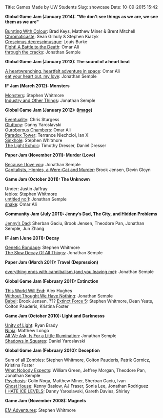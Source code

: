 Title: Games Made by UW Students
Slug: showcase
Date: 10-09-2015 15:42

**Global Game Jam (January 2014): "We don't see things as we are, we see them as we are"**

[ Bursting With Colour](http://globalgamejam.org/2014/games/bursting-colour): Brad Keys, Matthew Miner & Brent Mitchell  
[ Chromaticaste](http://globalgamejam.org/2014/games/chromaticaste): Sean Gilhuly & Stephen Kiazyk  
[ Crescimus decrescimusque](http://globalgamejam.org/2014/games/crescimus-decrescimusque): Louis Burke  
[ Fight! A Battle to the Death](http://globalgamejam.org/2014/games/project-x-0): Omar Ali  
[ through the cracks](http://globalgamejam.org/2014/games/through-cracks): Jonathan Semple

**Global Game Jam (January 2013): The sound of a heart beat**

[ A heartwrenching, heartfelt adventure in space](http://2013.globalgamejam.org/2013/heartwrenching-heartfelt-adventure-space): Omar Ali  
[ eat your heart out, my love](http://2013.globalgamejam.org/2013/eat-your-heart-out-my-love): Jonathan Semple

**IF Jam (March 2012): Monsters**

[ Monsters](http://iplayif.com/?story=http%3A//csclub.uwaterloo.ca/~uwgdc/games/Monsters.zblorb): Stephen Whitmore  
[ Industry and Other Things](http://iplayif.com/?story=http%3A//csclub.uwaterloo.ca/~uwgdc/games/Industry%20and%20Other%20Things.zblorb): Jonathan Semple

**Global Game Jam (January 2012): ([image](http://upload.wikimedia.org/wikipedia/commons/thumb/c/c8/Ouroboros-simple.svg/200px-Ouroboros-simple.svg.png))**

[ Eventuality](http://globalgamejam.org/2012/eventuality): Chris Sturgess  
[ Gluttony](http://globalgamejam.org/2012/gluttony): Danny Yaroslavski  
[ Ouroborous Chambers](http://globalgamejam.org/2012/ouroborous-chambers): Omar Ali  
[ Paradox Tower](http://globalgamejam.org/2012/paradox-tower): Terrance Niechciol, Ian X  
[ Sinkhole](http://www.stephenwhitmore.com/sinkhole/): Stephen Whitmore  
[ The Light Echoic](http://globalgamejam.org/sites/default/files/uploads/2012/6958/lightechoic_V2.swf): Timothy Dresser, Daniel Dresser

**Paper Jam (November 2011): Murder (Love)**

[Because I love you](http://cosr.wordpress.com/paper-games/because-i-love-you/): Jonathan Semple  
[Capitalists, Hippies, a Were-Cat and Murder](http://www.brwarner.net/2011/11/24/capitalists-hippies-a-were-cat-and-murder): Brook Jensen, Devin Gloyn

**Game Jam (October 2011): The Unknown**

Under: Justin Jaffray  
leblos: Stephen Whitmore  
[untitled no.1](http://cosr.wordpress.com/games/untitled-no-1/): Jonathan Semple  
[snake](http://csclub.uwaterloo.ca/~uwgdc/games/snake.zip): Omar Ali

**Community Jam (July 2011): Jenny’s Dad, The City, and Hidden Problems**

[ Jenny’s Dad](http://csclub.uwaterloo.ca/~uwgdc/games/jennysdad.swf): Sherban Gaciu, Brook Jensen, Theodore Pan, Jonathan Semple, Jun Zhang

**IF Jam (June 2011): Decay**

[ Genetic Bondage](http://iplayif.com/?story=http%3A//csclub.uwaterloo.ca/~uwgdc/games/GeneticBondage.zblorb): Stephen Whitmore  
[ The Slow Decay Of All Things](http://iplayif.com/?story=http%3A//csclub.uwaterloo.ca/~uwgdc/games/The%20Slow%20Decay%20Of%20All%20Things.zblorb): Jonathan Semple

**Paper Jam (March 2011): Travel (Depression)**

[everything ends with cannibalism (and you leaving me)](http://cosr.wordpress.com/paper-games/everything-ends-with-cannibalism-and-you-leaving-me/): Jonathan Semple

**Global Game Jam (February 2011): Extinction**

[ This World Will End](http://globalgamejam.org/2011/world-will-end): Alex Hughes  
[ Without Thought We Have Nothing](http://globalgamejam.org/2011/without-thought-we-have-nothing): Jonathan Semple  
[ Babel](http://globalgamejam.org/2011/babel): Brook Jensen, ???
[ Extinct Force 5](http://csclub.uwaterloo.ca/~uwgdc/games/extinct-force-5.zip): Stephen Whitmore, Dean Yeats, Colton Pauderis, Kristina Foster

**Game Jam (October 2010): Light and Darknesss**

[ Unity of Light](http://csclub.uwaterloo.ca/~uwgdc/games/Unity%20of%20Light.swf): Ryan Brady  
[ Ninja](http://csclub.uwaterloo.ca/~uwgdc/games/Ninja%20game%20programming.swf): Matthew Longo  
[All We Ask, Is For a Little Illumination](http://cosr.wordpress.com/paper-games/all-we-ask-is-for-a-little-illumination/): Jonathan Semple  
[ Shadows in Squares](http://csclub.uwaterloo.ca/~uwgdc/games/shadowsinsquares.swf): Daniel Yaroslavski

**Global Game Jam (February 2010): Deception**

Sum of all Zombies: Stephen Whitmore, Colton Pauderis, Patrik Gornicz, Kristina Foster  
[ What Nobody Expects](http://globalgamejam.org/2010/what-nobody-expects): William Green, Jeffrey Morgan, Theodore Pan, Jonathan Semple  
[Psychosis](http://globalgamejam.org/2010/psychosis): Colin Noga, Matthew Miner, Sherban Gaciu, Ivan  
[Ghost House](http://globalgamejam.org/2010/ghost-house): Kenny Baslow, AJ Fraser, Sonia Lee, Jonathan Rodriguez  
[I HATE ICE LEVELS](http://globalgamejam.org/2010/i-hate-ice-levels-0): Danny Yaroslavski, Gareth Davies, Shirley

**Game Jam (November 2008): Magnets**

[ EM Adventures](http://stephenwhitmore.com/game_ema.html): Stephen Whitmore